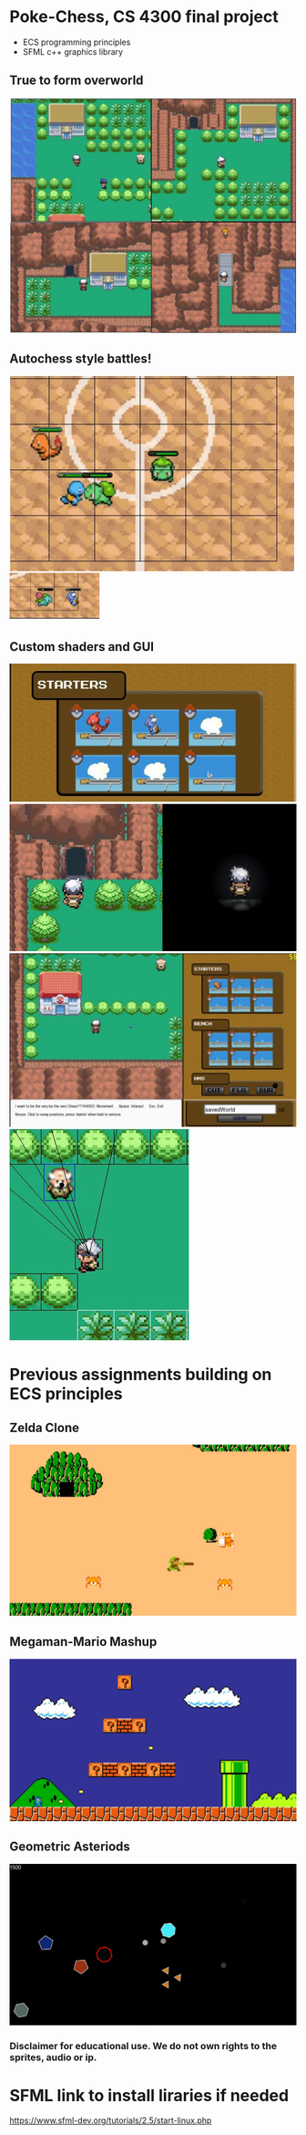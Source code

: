 # Poke-Chess, CS 4300 final project
- ECS programming principles
- SFML c++ graphics library
## True to form overworld
![](images/overworld.JPG)

## Autochess style battles!
![](images/battle.JPG)
![](images/battle2.JPG)

## Custom shaders and GUI
![](images/evo.JPG)
![](images/shader.JPG)
![](images/gui.JPG)
![](images/ray.JPG)

# Previous assignments building on ECS principles
## Zelda Clone
![](images/zelda.JPG)
## Megaman-Mario Mashup
![](images/mega.JPG)
## Geometric Asteriods 
![](images/geo.JPG)

### Disclaimer for educational use. We do not own rights to the sprites, audio or ip.
# SFML link to install liraries if needed
https://www.sfml-dev.org/tutorials/2.5/start-linux.php
